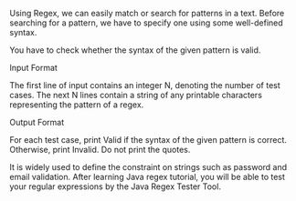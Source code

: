 Using Regex, we can easily match or search for patterns in a text. Before searching for a pattern, we have to specify one using some well-defined syntax.

You have to check whether the syntax of the given pattern is valid.


Input Format

The first line of input contains an integer N, denoting the number of test cases. The next N lines contain a string of any printable characters representing the pattern of a regex.


Output Format

For each test case, print Valid if the syntax of the given pattern is correct. Otherwise, print Invalid. Do not print the quotes.

It is widely used to define the constraint on strings such as password and email validation. After learning Java regex tutorial, you will be able to test your regular expressions by the Java Regex Tester Tool.
